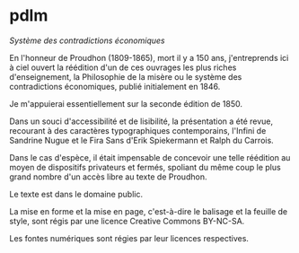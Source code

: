 # pdlm
*Système des contradictions économiques*

En l'honneur de Proudhon (1809-1865), mort il y a 150 ans, j'entreprends ici à ciel ouvert la réédition d'un de ces ouvrages les plus riches d'enseignement, la Philosophie de la misère ou le système des contradictions économiques, publié initialement en 1846.

Je m'appuierai essentiellement sur la seconde édition de 1850.

Dans un souci d'accessibilité et de lisibilité, la présentation a été revue, recourant à des caractères typographiques contemporains, l'Infini de Sandrine Nugue et le Fira Sans d'Erik Spiekermann et Ralph du Carrois.

Dans le cas d'espèce, il était impensable de concevoir une telle réédition au moyen de dispositifs privateurs et fermés, spoliant du même coup le plus grand nombre d'un accès libre au texte de Proudhon.

Le texte est dans le domaine public.

La mise en forme et la mise en page, c'est-à-dire le balisage et la feuille de style, sont régis par une licence Creative Commons BY-NC-SA.

Les fontes numériques sont régies par leur licences respectives.
